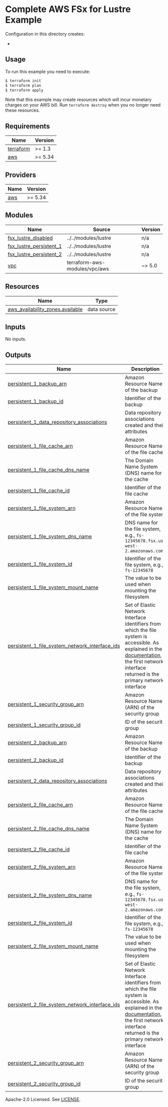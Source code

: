 # Complete AWS FSx for Lustre Example

Configuration in this directory creates:

- <XXX>

## Usage

To run this example you need to execute:

```bash
$ terraform init
$ terraform plan
$ terraform apply
```

Note that this example may create resources which will incur monetary charges on your AWS bill. Run `terraform destroy` when you no longer need these resources.

<!-- BEGINNING OF PRE-COMMIT-TERRAFORM DOCS HOOK -->
## Requirements

| Name | Version |
|------|---------|
| <a name="requirement_terraform"></a> [terraform](#requirement\_terraform) | >= 1.3 |
| <a name="requirement_aws"></a> [aws](#requirement\_aws) | >= 5.34 |

## Providers

| Name | Version |
|------|---------|
| <a name="provider_aws"></a> [aws](#provider\_aws) | >= 5.34 |

## Modules

| Name | Source | Version |
|------|--------|---------|
| <a name="module_fsx_lustre_disabled"></a> [fsx\_lustre\_disabled](#module\_fsx\_lustre\_disabled) | ../../modules/lustre | n/a |
| <a name="module_fsx_lustre_persistent_1"></a> [fsx\_lustre\_persistent\_1](#module\_fsx\_lustre\_persistent\_1) | ../../modules/lustre | n/a |
| <a name="module_fsx_lustre_persistent_2"></a> [fsx\_lustre\_persistent\_2](#module\_fsx\_lustre\_persistent\_2) | ../../modules/lustre | n/a |
| <a name="module_vpc"></a> [vpc](#module\_vpc) | terraform-aws-modules/vpc/aws | ~> 5.0 |

## Resources

| Name | Type |
|------|------|
| [aws_availability_zones.available](https://registry.terraform.io/providers/hashicorp/aws/latest/docs/data-sources/availability_zones) | data source |

## Inputs

No inputs.

## Outputs

| Name | Description |
|------|-------------|
| <a name="output_persistent_1_backup_arn"></a> [persistent\_1\_backup\_arn](#output\_persistent\_1\_backup\_arn) | Amazon Resource Name of the backup |
| <a name="output_persistent_1_backup_id"></a> [persistent\_1\_backup\_id](#output\_persistent\_1\_backup\_id) | Identifier of the backup |
| <a name="output_persistent_1_data_repository_associations"></a> [persistent\_1\_data\_repository\_associations](#output\_persistent\_1\_data\_repository\_associations) | Data repository associations created and their attributes |
| <a name="output_persistent_1_file_cache_arn"></a> [persistent\_1\_file\_cache\_arn](#output\_persistent\_1\_file\_cache\_arn) | Amazon Resource Name of the file cache |
| <a name="output_persistent_1_file_cache_dns_name"></a> [persistent\_1\_file\_cache\_dns\_name](#output\_persistent\_1\_file\_cache\_dns\_name) | The Domain Name System (DNS) name for the cache |
| <a name="output_persistent_1_file_cache_id"></a> [persistent\_1\_file\_cache\_id](#output\_persistent\_1\_file\_cache\_id) | Identifier of the file cache |
| <a name="output_persistent_1_file_system_arn"></a> [persistent\_1\_file\_system\_arn](#output\_persistent\_1\_file\_system\_arn) | Amazon Resource Name of the file system |
| <a name="output_persistent_1_file_system_dns_name"></a> [persistent\_1\_file\_system\_dns\_name](#output\_persistent\_1\_file\_system\_dns\_name) | DNS name for the file system, e.g., `fs-12345678.fsx.us-west-2.amazonaws.com` |
| <a name="output_persistent_1_file_system_id"></a> [persistent\_1\_file\_system\_id](#output\_persistent\_1\_file\_system\_id) | Identifier of the file system, e.g., `fs-12345678` |
| <a name="output_persistent_1_file_system_mount_name"></a> [persistent\_1\_file\_system\_mount\_name](#output\_persistent\_1\_file\_system\_mount\_name) | The value to be used when mounting the filesystem |
| <a name="output_persistent_1_file_system_network_interface_ids"></a> [persistent\_1\_file\_system\_network\_interface\_ids](#output\_persistent\_1\_file\_system\_network\_interface\_ids) | Set of Elastic Network Interface identifiers from which the file system is accessible. As explained in the [documentation](https://docs.aws.amazon.com/fsx/latest/LustreGuide/mounting-on-premises.html), the first network interface returned is the primary network interface |
| <a name="output_persistent_1_security_group_arn"></a> [persistent\_1\_security\_group\_arn](#output\_persistent\_1\_security\_group\_arn) | Amazon Resource Name (ARN) of the security group |
| <a name="output_persistent_1_security_group_id"></a> [persistent\_1\_security\_group\_id](#output\_persistent\_1\_security\_group\_id) | ID of the security group |
| <a name="output_persistent_2_backup_arn"></a> [persistent\_2\_backup\_arn](#output\_persistent\_2\_backup\_arn) | Amazon Resource Name of the backup |
| <a name="output_persistent_2_backup_id"></a> [persistent\_2\_backup\_id](#output\_persistent\_2\_backup\_id) | Identifier of the backup |
| <a name="output_persistent_2_data_repository_associations"></a> [persistent\_2\_data\_repository\_associations](#output\_persistent\_2\_data\_repository\_associations) | Data repository associations created and their attributes |
| <a name="output_persistent_2_file_cache_arn"></a> [persistent\_2\_file\_cache\_arn](#output\_persistent\_2\_file\_cache\_arn) | Amazon Resource Name of the file cache |
| <a name="output_persistent_2_file_cache_dns_name"></a> [persistent\_2\_file\_cache\_dns\_name](#output\_persistent\_2\_file\_cache\_dns\_name) | The Domain Name System (DNS) name for the cache |
| <a name="output_persistent_2_file_cache_id"></a> [persistent\_2\_file\_cache\_id](#output\_persistent\_2\_file\_cache\_id) | Identifier of the file cache |
| <a name="output_persistent_2_file_system_arn"></a> [persistent\_2\_file\_system\_arn](#output\_persistent\_2\_file\_system\_arn) | Amazon Resource Name of the file system |
| <a name="output_persistent_2_file_system_dns_name"></a> [persistent\_2\_file\_system\_dns\_name](#output\_persistent\_2\_file\_system\_dns\_name) | DNS name for the file system, e.g., `fs-12345678.fsx.us-west-2.amazonaws.com` |
| <a name="output_persistent_2_file_system_id"></a> [persistent\_2\_file\_system\_id](#output\_persistent\_2\_file\_system\_id) | Identifier of the file system, e.g., `fs-12345678` |
| <a name="output_persistent_2_file_system_mount_name"></a> [persistent\_2\_file\_system\_mount\_name](#output\_persistent\_2\_file\_system\_mount\_name) | The value to be used when mounting the filesystem |
| <a name="output_persistent_2_file_system_network_interface_ids"></a> [persistent\_2\_file\_system\_network\_interface\_ids](#output\_persistent\_2\_file\_system\_network\_interface\_ids) | Set of Elastic Network Interface identifiers from which the file system is accessible. As explained in the [documentation](https://docs.aws.amazon.com/fsx/latest/LustreGuide/mounting-on-premises.html), the first network interface returned is the primary network interface |
| <a name="output_persistent_2_security_group_arn"></a> [persistent\_2\_security\_group\_arn](#output\_persistent\_2\_security\_group\_arn) | Amazon Resource Name (ARN) of the security group |
| <a name="output_persistent_2_security_group_id"></a> [persistent\_2\_security\_group\_id](#output\_persistent\_2\_security\_group\_id) | ID of the security group |
<!-- END OF PRE-COMMIT-TERRAFORM DOCS HOOK -->

Apache-2.0 Licensed. See [LICENSE](https://github.com/clowdhaus/terraform-aws-fsx/blob/main/LICENSE).
